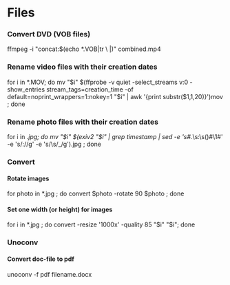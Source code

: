 # Files

### Convert DVD (VOB files)
ffmpeg -i "concat:$(echo *.VOB|tr \  \|)" combined.mp4


### Rename video files with their creation dates
for i in *.MOV; do mv "$i" $(ffprobe -v quiet -select_streams v:0  -show_entries stream_tags=creation_time -of default=noprint_wrappers=1:nokey=1 "$i"  | awk '{print substr($1,1,20)}')mov ; done

### Rename photo files with their creation dates
for i in *.jpg; do mv "$i" $(exiv2 "$i" | grep timestamp | sed -e 's#.*\s:\s\(\)#\1#' -e 's/://g' -e 's/\s/_/g').jpg ; done

### Convert

#### Rotate images
for photo in *.jpg ; do convert $photo -rotate 90 $photo ; done

#### Set one width (or height) for images 
for i in *.jpg ; do convert -resize '1000x' -quality 85 "$i" "$i"; done

### Unoconv

#### Convert doc-file to pdf
unoconv -f pdf filename.docx
